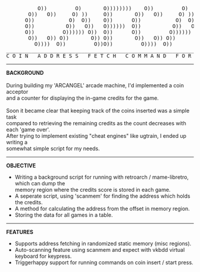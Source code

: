<pre>
          O))         O)       O))))))))    O))         O)       
       O))   O))     O) ))     O))       O))   O))     O) ))     
      O))           O)  O))    O))      O))           O)  O))    
      O))          O))   O))   O))))))  O))          O))   O))   
      O))         O)))))) O))  O))      O))         O)))))) O))  
       O))   O)) O))       O)) O))       O))   O)) O))       O)) 
         O))))  O))         O))O))         O))))  O))         O))
____________________________________________________________________________
C O I N   A D D R E S S   F E T C H   C O M M A N D   F O R   A R C A D E S
</pre>
____________________________________________
**BACKGROUND**<br>  
During building my 'ARCANGEL' arcade machine, I'd implemented a coin acceptor  
and a counter for displaying the in-game credits for the game.<br>  
Soon it became clear that keeping track of the coins inserted was a simple task  
compared to retrieving the remaining credits as the count decreases with each 'game over'.  
After trying to implement existing "cheat engines" like ugtrain, I ended up writing a  
somewhat simple script for my needs.
_____________________________________________
**OBJECTIVE**<br>  
* Writing a background script for running with retroarch / mame-libretro, which can dump the  
memory region where the credits score is stored in each game.  
* A seperate script, using 'scanmem' for finding the address which holds the credits.
* A method for calculating the address from the offset in memory region.  
* Storing the data for all games in a table.

____________________________________________
**FEATURES**<br>  
* Supports address fetching in randomized static memory (misc regions).
* Auto-scanning feature using scanmem and expect with vkbdd virtual keyboard for keypress.
* Triggerhappy support for running commands on coin insert / start press.


  
<!--pre>
╔═╗╔╗  ╦╔═╗╔═╗╔╦╗╦╦  ╦╔═╗
║ ║╠╩╗ ║║╣ ║   ║ ║╚╗╔╝║╣ 
╚═╝╚═╝╚╝╚═╝╚═╝ ╩ ╩ ╚╝ ╚═╝
</pre-->
<!--pre>
   ___|      \      ____|    ___|      \    
  |         _ \     |       |         _ \   
  |        ___ \    __|     |        ___ \  
 \____|  _/    _\  _|      \____|  _/    _\ 
                                            
   COIN ADDRESS FETCH COMMAND FOR ARCADES</pre-->
